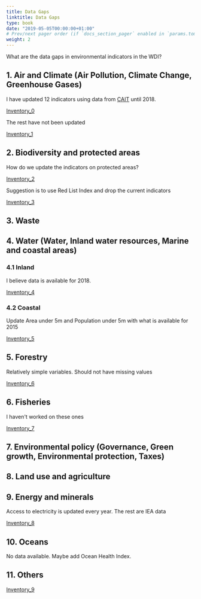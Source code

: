 ```yaml
---
title: Data Gaps
linktitle: Data Gaps
type: book
date: "2019-05-05T00:00:00+01:00"
# Prev/next pager order (if `docs_section_pager` enabled in `params.toml`)
weight: 2
---
```


What are the data gaps in environmental indicators in the WDI?

## 1. Air and Climate (Air Pollution, Climate Change, Greenhouse Gases)

I have updated 12 indicators using data from [CAIT](https://www.climatewatchdata.org/ghg-emissions) until 2018.

[Inventory_0](https://javierparada.github.io/WDIinventory_0.html)

The rest have not been updated

[Inventory_1](https://javierparada.github.io/WDIinventory_1.html)

## 2. Biodiversity and protected areas

How do we update the indicators on protected areas?

[Inventory_2](https://javierparada.github.io/WDIinventory_2.html)

Suggestion is to use Red List Index and drop the current indicators 

[Inventory_3](https://javierparada.github.io/WDIinventory_3.html)

## 3. Waste

## 4. Water (Water, Inland water resources, Marine and coastal areas)

### 4.1 Inland

I believe data is available for 2018.

[Inventory_4](https://javierparada.github.io/WDIinventory_4.html)

### 4.2 Coastal

Update Area under 5m and Population under 5m with what is available for 2015

[Inventory_5](https://javierparada.github.io/WDIinventory_5.html)

## 5. Forestry

Relatively simple variables. Should not have missing values

[Inventory_6](https://javierparada.github.io/WDIinventory_6.html)

## 6. Fisheries

I haven't worked on these ones

[Inventory_7](https://javierparada.github.io/WDIinventory_7.html)

## 7. Environmental policy (Governance, Green growth, Environmental protection, Taxes)
## 8. Land use and agriculture
## 9. Energy and minerals

Access to electricity is updated every year. The rest are IEA data

[Inventory_8](https://javierparada.github.io/WDIinventory_8.html)

## 10. Oceans

No data available. Maybe add Ocean Health Index.

## 11. Others

[Inventory_9](https://javierparada.github.io/WDIinventory_9.html)
